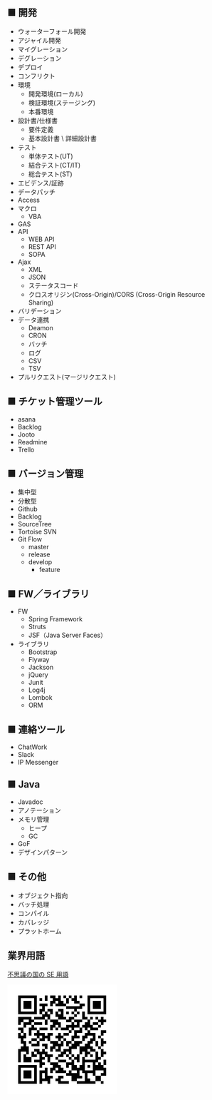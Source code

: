 ## ■ 開発

- ウォーターフォール開発
- アジャイル開発
- マイグレーション
- デグレーション
- デプロイ
- コンフリクト
- 環境
  - 開発環境(ローカル)
  - 検証環境(ステージング)
  - 本番環境
- 設計書/仕様書
  - 要件定義
  - 基本設計書 \ 詳細設計書
- テスト
  - 単体テスト(UT)
  - 結合テスト(CT/IT)
  - 総合テスト(ST)
- エビデンス/証跡
- データパッチ
- Access
- マクロ
  - VBA
- GAS
- API
  - WEB API
  - REST API
  - SOPA
- Ajax
  - XML
  - JSON
  - ステータスコード
  - クロスオリジン(Cross-Origin)/CORS (Cross-Origin Resource Sharing)
- バリデーション
- データ連携
  - Deamon
  - CRON
  - バッチ
  - ログ
  - CSV
  - TSV
- プルリクエスト(マージリクエスト)

## ■ チケット管理ツール

- asana
- Backlog
- Jooto
- Readmine
- Trello

## ■ バージョン管理

- 集中型
- 分散型
- Github
- Backlog
- SourceTree
- Tortoise SVN
- Git Flow
  - master
  - release
  - develop
    - feature

## ■ FW／ライブラリ

- FW
  - Spring Framework
  - Struts
  - JSF（Java Server Faces）
- ライブラリ
  - Bootstrap
  - Flyway
  - Jackson
  - jQuery
  - Junit
  - Log4j
  - Lombok
  - ORM

## ■ 連絡ツール

- ChatWork
- Slack
- IP Messenger

## ■ Java

- Javadoc
- アノテーション
- メモリ管理
  - ヒープ
  - GC
- GoF
- デザインパターン

## ■ その他

- オブジェクト指向
- バッチ処理
- コンパイル
- カバレッジ
- プラットホーム

## 業界用語

[不思議の国の SE 用語](https://qiita.com/t_nakayama0714/items/478a8ed3a9ae143ad854)

![QRコード](https://github.com/sora-kisaragi/Curriculum/blob/Java/curriculum/JavaStudy/Picture/QR_Husigi.png)
